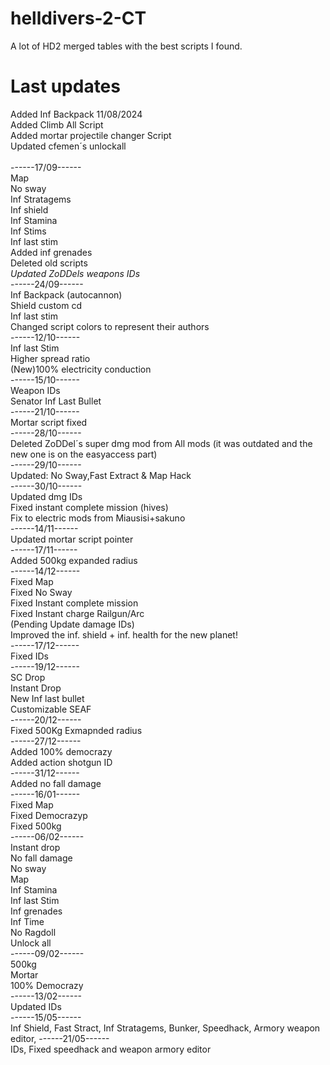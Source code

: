 # helldivers-2-CT
A lot of HD2 merged tables with the best scripts I found.

# Last updates
Added Inf Backpack 11/08/2024 <br>
Added Climb All Script <br>
Added mortar projectile changer Script <br>
Updated cfemen´s unlockall
<br><br>
------17/09------<br>
Map<br>
No sway<br>
Inf Stratagems<br>
Inf shield<br>
Inf Stamina<br>
Inf Stims<br>
Inf last stim<br>
Added inf grenades<br>
Deleted old scripts<br>
*Updated ZoDDels weapons IDs*<br>
------24/09------<br>
Inf Backpack (autocannon)<br>
Shield custom cd<br>
Inf last stim<br>
Changed script colors to represent their authors<br>
------12/10------<br>
Inf last Stim<br>
Higher spread ratio<br>
(New)100% electricity conduction<br>
------15/10------<br>
Weapon IDs<br>
Senator Inf Last Bullet<br>
------21/10------<br>
Mortar script fixed<br>
------28/10------<br>
Deleted ZoDDel´s super dmg mod from All mods (it was outdated and the new one is on the easyaccess part)<br>
------29/10------<br>
Updated: No Sway,Fast Extract & Map Hack<br>
------30/10------<br>
Updated dmg IDs<br>
Fixed instant complete mission (hives)<br>
Fix to electric mods from Miausisi+sakuno<br>
------14/11------<br>
Updated mortar script pointer<br>
------17/11------<br>
Added 500kg expanded radius<br>
------14/12------<br>
Fixed Map<br>
Fixed No Sway<br>
Fixed Instant complete mission<br>
Fixed Instant charge Railgun/Arc<br>
(Pending Update damage IDs)<br>
Improved the inf. shield + inf. health for the new planet!<br>
------17/12------<br>
Fixed IDs<br>
------19/12------<br>
SC Drop<br>
Instant Drop<br>
New Inf last bullet<br>
Customizable SEAF<br>
------20/12------<br>
Fixed 500Kg Exmapnded radius<br>
------27/12------<br>
Added 100% democrazy<br>
Added action shotgun ID<br>
------31/12------<br>
Added no fall damage<br>
------16/01------<br>
Fixed Map<br>
Fixed Democrazyp<br>
Fixed 500kg<br>
------06/02------<br>
Instant drop<br>
No fall damage<br>
No sway<br>
Map<br>
Inf Stamina<br>
Inf last Stim<br>
Inf grenades<br>
Inf Time<br>
No Ragdoll<br>
Unlock all<br>
------09/02------<br>
500kg<br>
Mortar<br>
100% Democrazy<br>
------13/02------<br>
Updated IDs<br>
------15/05------<br>
Inf Shield,
Fast Stract,
Inf Stratagems,
Bunker,
Speedhack,
Armory weapon editor,
------21/05------<br>
IDs,
Fixed speedhack and weapon armory editor
